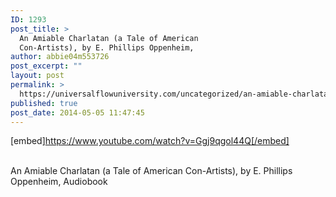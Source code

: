 ```yaml
---
ID: 1293
post_title: >
  An Amiable Charlatan (a Tale of American
  Con-Artists), by E. Phillips Oppenheim,
author: abbie04m553726
post_excerpt: ""
layout: post
permalink: >
  https://universalflowuniversity.com/uncategorized/an-amiable-charlatan-a-tale-of-american-con-artists-by-e-phillips-oppenheim/
published: true
post_date: 2014-05-05 11:47:45
---
```

[embed]https://www.youtube.com/watch?v=Ggj9qgol44Q[/embed]</br></br>
<p>An Amiable Charlatan (a Tale of American Con-Artists), by E. Phillips Oppenheim, Audiobook</p>